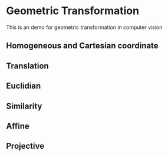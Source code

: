 # Geometric Transformation
This is an demo for geometric transformation in computer vision

## Homogeneous and Cartesian coordinate



## Translation

## Euclidian

## Similarity

## Affine

## Projective
